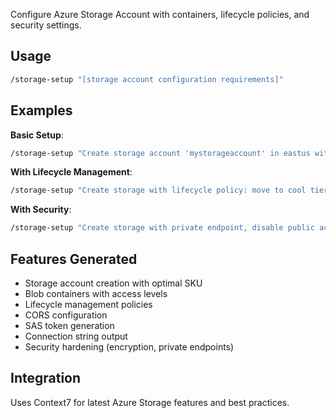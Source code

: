Configure Azure Storage Account with containers, lifecycle policies, and security settings.

## Usage

```bash
/storage-setup "[storage account configuration requirements]"
```

## Examples

**Basic Setup**:
```bash
/storage-setup "Create storage account 'mystorageaccount' in eastus with 3 blob containers: uploads, processed, archive"
```

**With Lifecycle Management**:
```bash
/storage-setup "Create storage with lifecycle policy: move to cool tier after 30 days, archive after 90 days, delete after 365 days"
```

**With Security**:
```bash
/storage-setup "Create storage with private endpoint, disable public access, enable blob versioning and soft delete"
```

## Features Generated

- Storage account creation with optimal SKU
- Blob containers with access levels
- Lifecycle management policies
- CORS configuration
- SAS token generation
- Connection string output
- Security hardening (encryption, private endpoints)

## Integration

Uses Context7 for latest Azure Storage features and best practices.
